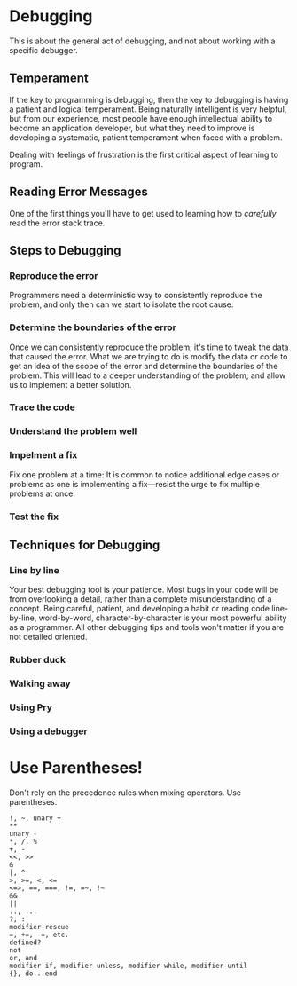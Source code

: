 # Debugging

This is about the general act of debugging, and not about working with a specific debugger.

## Temperament
If the key to programming is debugging, then the key to debugging is having a patient and logical temperament. Being naturally intelligent is very helpful, but from our experience, most people have enough intellectual ability to become an application developer, but what they need to improve is developing a systematic, patient temperament when faced with a problem.

Dealing with feelings of frustration is the first critical aspect of learning to program.

## Reading Error Messages
One of the first things you'll have to get used to learning how to *carefully* read the error stack trace.

## Steps to Debugging
### Reproduce the error
Programmers need a deterministic way to consistently reproduce the problem, and only then can we start to isolate the root cause.
### Determine the boundaries of the error
Once we can consistently reproduce the problem, it's time to tweak the data that caused the error. What we are trying to do is modify the data or code to get an idea of the scope of the error and determine the boundaries of the problem. This will lead to a deeper understanding of the problem, and allow us to implement a better solution.
### Trace the code
### Understand the problem well
### Impelment a fix
Fix one problem at a time: It is common to notice additional edge cases or problems as one is implementing a fix—resist the urge to fix multiple problems at once.
### Test the fix

## Techniques for Debugging
### Line by line
Your best debugging tool is your patience. Most bugs in your code will be from overlooking a detail, rather than a complete misunderstanding of a concept.
Being careful, patient, and developing a habit or reading code line-by-line, word-by-word, character-by-character is your most powerful ability as a programmer. All other debugging tips and tools won't matter if you are not detailed oriented.
### Rubber duck
### Walking away
### Using Pry
### Using a debugger

# Use Parentheses!
Don't rely on the precedence rules when mixing operators. Use parentheses.

```
!, ~, unary +
**
unary -
*, /, %
+, -
<<, >>
&
|, ^
>, >=, <, <=
<=>, ==, ===, !=, =~, !~
&&
||
.., ...
?, :
modifier-rescue
=, +=, -=, etc.
defined?
not
or, and
modifier-if, modifier-unless, modifier-while, modifier-until
{}, do...end
```
